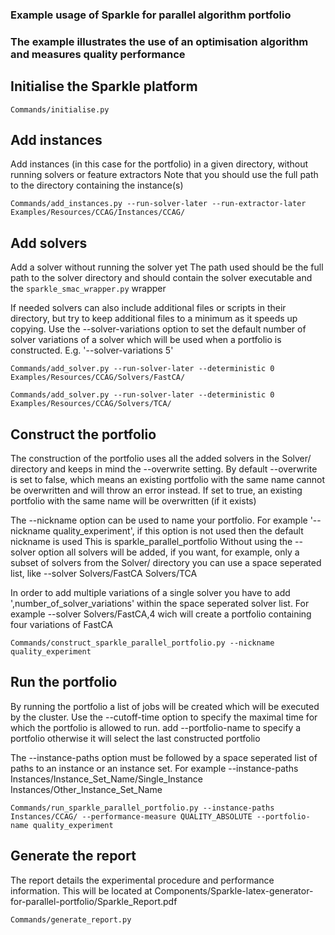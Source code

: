 ### Example usage of Sparkle for parallel algorithm portfolio
### The example illustrates the use of an optimisation algorithm and measures quality performance

## Initialise the Sparkle platform

`Commands/initialise.py`

## Add instances 
Add instances (in this case for the portfolio) in a given directory, without running solvers or feature extractors
Note that you should use the full path to the directory containing the instance(s)

`Commands/add_instances.py --run-solver-later --run-extractor-later Examples/Resources/CCAG/Instances/CCAG/`

## Add solvers
Add a solver without running the solver yet
The path used should be the full path to the solver directory and should contain the solver executable and the `sparkle_smac_wrapper.py` wrapper

If needed solvers can also include additional files or scripts in their directory, but try to keep additional files to a minimum as it speeds up copying.
Use the --solver-variations option to set the default number of solver variations of a solver which will be used when a portfolio is constructed. E.g. '--solver-variations 5'

`Commands/add_solver.py --run-solver-later --deterministic 0 Examples/Resources/CCAG/Solvers/FastCA/`

`Commands/add_solver.py --run-solver-later --deterministic 0 Examples/Resources/CCAG/Solvers/TCA/`

## Construct the portfolio
The construction of the portfolio uses all the added solvers in the Solver/ directory and keeps in mind the --overwrite setting.
By default --overwrite is set to false, which means an existing portfolio with the same name cannot be overwritten and will throw an error instead. If set to true, an existing portfolio with the same name will be overwritten (if it exists)

The --nickname option can be used to name your portfolio. 
For example '--nickname quality_experiment', if this option is not used then the default nickname is used
This is sparkle_parallel_portfolio
Without using the --solver option all solvers will be added, if you want, for example, only a subset of solvers from the Solver/ directory 
you can use a space seperated list, like --solver Solvers/FastCA Solvers/TCA

In order to add multiple variations of a single solver you have to add ',number_of_solver_variations' within the space seperated solver list.
For example --solver Solvers/FastCA,4 wich will create a portfolio containing four variations of FastCA

`Commands/construct_sparkle_parallel_portfolio.py --nickname quality_experiment`

## Run the portfolio 
By running the portfolio a list of jobs will be created which will be executed by the cluster.
Use the --cutoff-time option to specify the maximal time for which the portfolio is allowed to run.
add --portfolio-name to specify a portfolio otherwise it will select the last constructed portfolio
 
The --instance-paths option must be followed by a space seperated list of paths to an instance or an instance set.
For example --instance-paths Instances/Instance_Set_Name/Single_Instance Instances/Other_Instance_Set_Name

`Commands/run_sparkle_parallel_portfolio.py --instance-paths Instances/CCAG/ --performance-measure QUALITY_ABSOLUTE --portfolio-name quality_experiment`

## Generate the report

The report details the experimental procedure and performance information. 
This will be located at Components/Sparkle-latex-generator-for-parallel-portfolio/Sparkle_Report.pdf

`Commands/generate_report.py`
